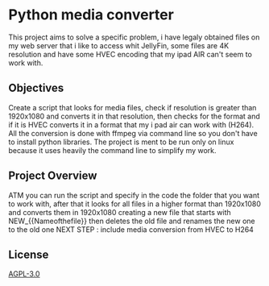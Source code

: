 # Python media converter

This project aims to solve a specific problem, i have legaly obtained files on my web server that i like to access
whit JellyFin, some files are 4K resolution and have some HVEC encoding that my ipad AIR can't seem to work with.
## Objectives

Create a script that looks for media files, check if resolution is greater than 1920x1080 and converts it in that resolution,
then checks for the format and if it is HVEC converts it   in a format that my i pad air can work with (H264). 
All the conversion is done with ffmpeg via command line so you don't have to install python libraries.
The project is ment to be run only on linux because it uses heavily the command line to simplify my work.
## Project Overview
ATM you can run the script and specify in the code the folder that you want to work with,
after that it looks for all files in a higher format than 1920x1080 and converts them in 1920x1080 creating a new file that starts with
NEW_{{Nameofthefile}} then deletes the old file and renames the new one to the old one
NEXT STEP : include media conversion from HVEC to H264
## License
[AGPL-3.0](https://choosealicense.com/licenses/agpl-3.0/)